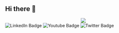 ## Hi there 👋

<div id="header" align="center">
  <img src="https://media0.giphy.com/media/v1.Y2lkPTc5MGI3NjExaTlyYXFnZmVvdmtjNjQwOWZpaTM1NnozNWFyZjI3bTQ5bnViaDFvbiZlcD12MV9pbnRlcm5hbF9naWZfYnlfaWQmY3Q9Zw/78XCFBGOlS6keY1Bil/giphy.gif">
</div>
        
<div id="badges">
  <img src="https://img.shields.io/badge/LinkedIn-blue?style=for-the-badge&logo=linkedin&logoColor=white" alt="LinkedIn Badge"/>
  <img src="https://img.shields.io/badge/YouTube-red?style=for-the-badge&logo=youtube&logoColor=white" alt="Youtube Badge"/>
  <img src="https://img.shields.io/badge/Twitter-blue?style=for-the-badge&logo=twitter&logoColor=white" alt="Twitter Badge"/>
</div>
